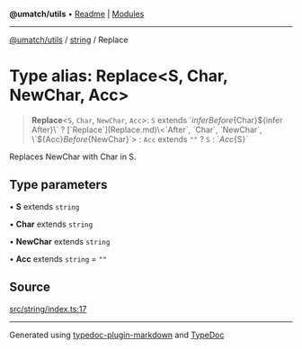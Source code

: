 **@umatch/utils** • [Readme](../../index.md) \| [Modules](../../modules.md)

***

[@umatch/utils](../../modules.md) / [string](../index.md) / Replace

# Type alias: Replace\<S, Char, NewChar, Acc\>

> **Replace**\<`S`, `Char`, `NewChar`, `Acc`\>: `S` extends \`${infer Before}${Char}${infer After}\` ? [`Replace`](Replace.md)\<`After`, `Char`, `NewChar`, \`${Acc}${Before}${NewChar}\`\> : `Acc` extends `""` ? `S` : \`${Acc}${S}\`

Replaces NewChar with Char in S.

## Type parameters

• **S** extends `string`

• **Char** extends `string`

• **NewChar** extends `string`

• **Acc** extends `string` = `""`

## Source

[src/string/index.ts:17](https://github.com/umatch-oficial/utils/blob/7369e19/src/string/index.ts#L17)

***

Generated using [typedoc-plugin-markdown](https://www.npmjs.com/package/typedoc-plugin-markdown) and [TypeDoc](https://typedoc.org/)
